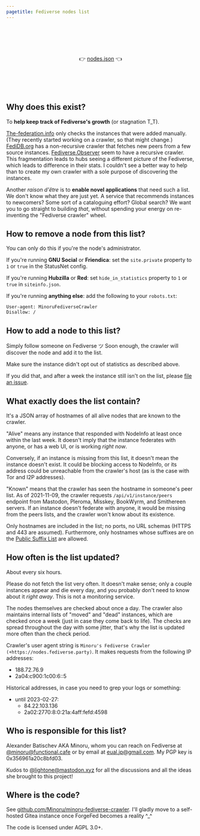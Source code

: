 ```yaml
---
pagetitle: Fediverse nodes list
---
```


<h1>&nbsp;<!-- spacer --></h1>

<p style="text-align: center;">
👉 <a href="./nodes.json">nodes.json</a> 👈
</p>

<h1>&nbsp;<!-- spacer --></h1>

## Why does this exist?

To **help keep track of Fediverse's growth** (or stagnation T_T).

[The-federation.info][the-federation] only checks the instances that were added
manually. (They recently started working on a crawler, so that might change.)
[FediDB.org][fedidb] has a non-recursive crawler that fetches new peers from
a few source instances. [Fediverse.Observer][fediverse.observer] seem to have
a recursive crawler. This fragmentation leads to hubs seeing a different picture
of the Fediverse, which leads to difference in their stats. I couldn't see
a better way to help than to create my own crawler with a sole purpose of
discovering the instances.

[the-federation]: https://the-federation.info "the federation — a statistics hub"
[fedidb]: https://fedidb.org "FediDB — Developer Tools for ActivityPub"
[fediverse.observer]: https://fediverse.observer "Fediverse Observer"

Another *raison d'être* is to **enable novel applications** that need such
a list. We don't know what they are just yet. A service that recommends
instances to newcomers? Some sort of a cataloguing effort? Global search? We
want you to go straight to building *that*, without spending your energy on
re-inventing the "Fediverse crawler" wheel.

## How to remove a node from this list?

You can only do this if you're the node's administrator.

If you're running **GNU Social** or **Friendica**: set the `site.private`
property to `1` or `true` in the StatusNet config.

If you're running **Hubzilla** or **Red**: set `hide_in_statistics` property to
`1` or `true` in `siteinfo.json`.

If you're running **anything else**: add the following to your `robots.txt`:

```
User-agent: MinoruFediverseCrawler
Disallow: /
```

## How to add a node to this list?

Simply follow someone on Fediverse ツ Soon enough, the crawler will discover the
node and add it to the list.

Make sure the instance didn't opt out of statistics as described above.

If you did that, and after a week the instance still isn't on the list, please
<a href="https://github.com/Minoru/minoru-fediverse-crawler/issues/new">file an
issue</a>.

## What exactly does the list contain?

It's a JSON array of hostnames of all alive nodes that are known to the crawler.

"Alive" means any instance that responded with NodeInfo at least once within the
last week. It doesn't imply that the instance federates with anyone, or has a web
UI, or is working *right now*.

Conversely, if an instance is missing from this list, it doesn't mean the
instance doesn't exist. It could be blocking access to NodeInfo, or its address
could be unreachable from the crawler's host (as is the case with Tor and I2P
addresses).

"Known" means that the crawler has seen the hostname in someone's peer list. As
of 2021-11-09, the crawler requests `/api/v1/instance/peers` endpoint from
Mastodon, Pleroma, Misskey, BookWyrm, and Smithereen servers. If an instance
doesn't federate with anyone, it would be missing from the peers lists, and the
crawler won't know about its existence.

Only hostnames are included in the list; no ports, no URL schemas (HTTPS and 443
are assumed). Furthermore, only hostnames whose suffixes are on the [Public
Suffix List][publicsuffix] are allowed.

[publicsuffix]: https://publicsuffix.org/ "Public Suffix List"

## How often is the list updated?

About every six hours.

Please do not fetch the list very often. It doesn't make sense; only a couple
instances appear and die every day, and you probably don't need to know about it
*right away*. This is not a monitoring service.

The nodes themselves are checked about once a day. The crawler also maintains
internal lists of "moved" and "dead" instances, which are checked once a week
(just in case they come back to life). The checks are spread throughout the day
with some jitter, that's why the list is updated more often than the check
period.

Crawler's user agent string is `Minoru's Fediverse Crawler
(+https://nodes.fediverse.party)`. It makes requests from the following IP
addresses:

* 188.72.76.9
* 2a04:c900:1c00:6::5

Historical addresses, in case you need to grep your logs or something:

- until 2023-02-27:
    * 84.22.103.136
    * 2a02:2770:8:0:21a:4aff:fefd:4598

## Who is responsible for this list?

Alexander Batischev AKA Minoru, whom you can reach on Fediverse at
[\@minoru@functional.cafe][minoru] or by email at <a
href="mailto:eual.jp@gmail.com">eual.jp@gmail.com</a>. My PGP key is
0x356961a20c8bfd03.

Kudos to [\@lightone@mastodon.xyz][lightone] for all the discussions and all the
ideas she brought to this project!

[minoru]: https://functional.cafe/@minoru "Minoru (@minoru@functional.cafe)"
[lightone]: https://mastodon.xyz/@lightone "lostinlight (@lightone@mastodon.xyz)"

## Where is the code?

See
[github.com/Minoru/minoru-fediverse-crawler](https://github.com/Minoru/minoru-fediverse-crawler).
I'll gladly move to a self-hosted Gitea instance once ForgeFed becomes a reality ^_^

The code is licensed under AGPL 3.0+.
